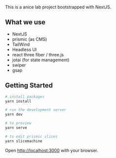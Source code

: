 This is a anice lab project bootstrapped with NextJS.

## What we use

- NextJS
- prismic (as CMS)
- TailWind
- Headless UI
- react three fiber / three.js
- jotai (for state management)
- swiper
- gsap

## Getting Started

```bash
# install packages
yarn install

# run the development server
yarn dev

# to preview
yarn serve

# to edit prismic slices
yarn slicemachine
```

Open [http://localhost:3000](http://localhost:3000) with your browser.